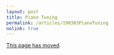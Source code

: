 ```yaml
---
layout: post
title: Piano Tuning
permalink: /articles/190303PianoTuning
nolink: true
---
```


<a href="/posts/piano-tuning">This page has moved</a>
